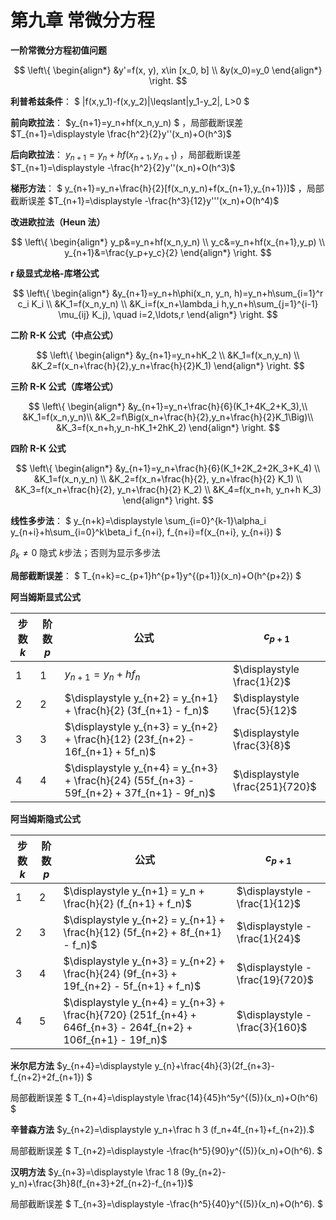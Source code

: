 # **第九章 常微分方程**
**一阶常微分方程初值问题**

$$
\left\{
\begin{align*}
&y'=f(x, y), x\in [x_0, b] \\
&y(x_0)=y_0
\end{align*}
\right.
$$

**利普希兹条件**： $ |f(x,y_1)-f(x,y_2)|\leqslant|y_1-y_2|, L>0 $

**前向欧拉法**： $y_{n+1}=y_n+hf(x_n,y_n) $ ，局部截断误差 $T_{n+1}=\displaystyle \frac{h^2}{2}y''(x_n)+O(h^3)$

**后向欧拉法**： $y_{n+1}=y_n+hf(x_{n+1},y_{n+1})$ ，局部截断误差 $T_{n+1}=\displaystyle -\frac{h^2}{2}y''(x_n)+O(h^3)$

**梯形方法**： $ y_{n+1}=y_n+\frac{h}{2}[f(x_n,y_n)+f(x_{n+1},y_{n+1})]$ ，局部截断误差 $T_{n+1}=\displaystyle -\frac{h^3}{12}y'''(x_n)+O(h^4)$

**改进欧拉法（Heun 法）**

$$
\left\{
\begin{align*}
y_p&=y_n+hf(x_n,y_n) \\
y_c&=y_n+hf(x_{n+1},y_p) \\
y_{n+1}&=\frac{y_p+y_c}{2}
\end{align*}
\right.
$$

**r 级显式龙格-库塔公式**

$$
\left\{
\begin{align*}
&y_{n+1}=y_n+h\phi(x_n, y_n, h)=y_n+h\sum_{i=1}^r c_i K_i \\
&K_1=f(x_n,y_n) \\
&K_i=f(x_n+\lambda_i h,y_n+h\sum_{j=1}^{i-1} \mu_{ij} K_j), \quad i=2,\ldots,r
\end{align*}
\right.
$$

**二阶 R-K 公式（中点公式）**

$$
\left\{
\begin{align*}
&y_{n+1}=y_n+hK_2 \\
&K_1=f(x_n,y_n) \\
&K_2=f(x_n+\frac{h}{2},y_n+\frac{h}{2}K_1)
\end{align*}
\right.
$$

**三阶 R-K 公式（库塔公式）**

$$
\left\{
\begin{align*}
&y_{n+1}=y_n+\frac{h}{6}(K_1+4K_2+K_3),\\
&K_1=f(x_n,y_n)\\
&K_2=f\Big(x_n+\frac{h}{2},y_n+\frac{h}{2}K_1\Big)\\
&K_3=f(x_n+h,y_n-hK_1+2hK_2)
\end{align*}
\right.
$$

**四阶 R-K 公式**

$$
\left\{
\begin{align*}
&y_{n+1}=y_n+\frac{h}{6}(K_1+2K_2+2K_3+K_4) \\
&K_1=f(x_n,y_n) \\
&K_2=f(x_n+\frac{h}{2}, y_n+\frac{h}{2} K_1) \\
&K_3=f(x_n+\frac{h}{2}, y_n+\frac{h}{2} K_2) \\
&K_4=f(x_n+h, y_n+h K_3)
\end{align*}
\right.
$$

**线性多步法**： $ y_{n+k}=\displaystyle \sum_{i=0}^{k-1}\alpha_i y_{n+i}+h\sum_{i=0}^k\beta_i f_{n+i}, f_{n+i}=f(x_{n+i}, y_{n+i}) $

$\beta_k \neq 0$ 隐式 $k$步法；否则为显示多步法

**局部截断误差**： $ T_{n+k}=c_{p+1}h^{p+1}y^{(p+1)}(x_n)+O(h^{p+2}) $

**阿当姆斯显式公式**

| 步数 $k$ | 阶数 $p$ | 公式                                                                          | $c_{p+1}$         |
| --- | --- | ----------------------------------------------------------------------------- | ----------------- |
| 1   | 1   | $y_{n+1} = y_n + h f_n$                                                       | $\displaystyle \frac{1}{2}$     |
| 2   | 2   | $\displaystyle y_{n+2} = y_{n+1} + \frac{h}{2} (3f_{n+1} - f_n)$                            | $\displaystyle \frac{5}{12}$    |
| 3   | 3   | $\displaystyle y_{n+3} = y_{n+2} + \frac{h}{12} (23f_{n+2} - 16f_{n+1} + 5f_n)$             | $\displaystyle \frac{3}{8}$     |
| 4   | 4   | $\displaystyle y_{n+4} = y_{n+3} + \frac{h}{24} (55f_{n+3} - 59f_{n+2} + 37f_{n+1} - 9f_n)$ | $\displaystyle \frac{251}{720}$ |

**阿当姆斯隐式公式**

| 步数 $k$ | 阶数 $p$ | 公式                                                                                            | $c_{p+1}$         |
| --- | --- | ----------------------------------------------------------------------------------------------- | ----------------- |
| 1   | 2   | $\displaystyle y_{n+1} = y_n + \frac{h}{2} (f_{n+1} + f_n)$                                                   | $\displaystyle -\frac{1}{12}$   |
| 2   | 3   | $\displaystyle y_{n+2} = y_{n+1} + \frac{h}{12} (5f_{n+2} + 8f_{n+1} - f_n)$                                  | $\displaystyle -\frac{1}{24}$   |
| 3   | 4   | $\displaystyle y_{n+3} = y_{n+2} + \frac{h}{24} (9f_{n+3} + 19f_{n+2} - 5f_{n+1} + f_n)$                      | $\displaystyle -\frac{19}{720}$ |
| 4   | 5   | $\displaystyle y_{n+4} = y_{n+3} + \frac{h}{720} (251f_{n+4} + 646f_{n+3} - 264f_{n+2} + 106f_{n+1} - 19f_n)$ | $\displaystyle -\frac{3}{160}$  |

**米尔尼方法** $y_{n+4}=\displaystyle y_{n}+\frac{4h}{3}(2f_{n+3}-f_{n+2}+2f_{n+1}) $ 

局部截断误差 $ T_{n+4}=\displaystyle \frac{14}{45}h^5y^{(5)}(x_n)+O(h^6) $

**辛普森方法** $y_{n+2}=\displaystyle y_n+\frac h 3 (f_n+4f_{n+1}+f_{n+2}).$ 

局部截断误差 $ T_{n+2}=\displaystyle -\frac{h^5}{90}y^{(5)}(x_n)+O(h^6). $

**汉明方法** $y_{n+3}=\displaystyle \frac 1 8 (9y_{n+2}-y_n)+\frac{3h}8(f_{n+3}+2f_{n+2}-f_{n+1})$ 

局部截断误差 $ T_{n+3}=\displaystyle -\frac{h^5}{40}y^{(5)}(x_n)+O(h^6). $
